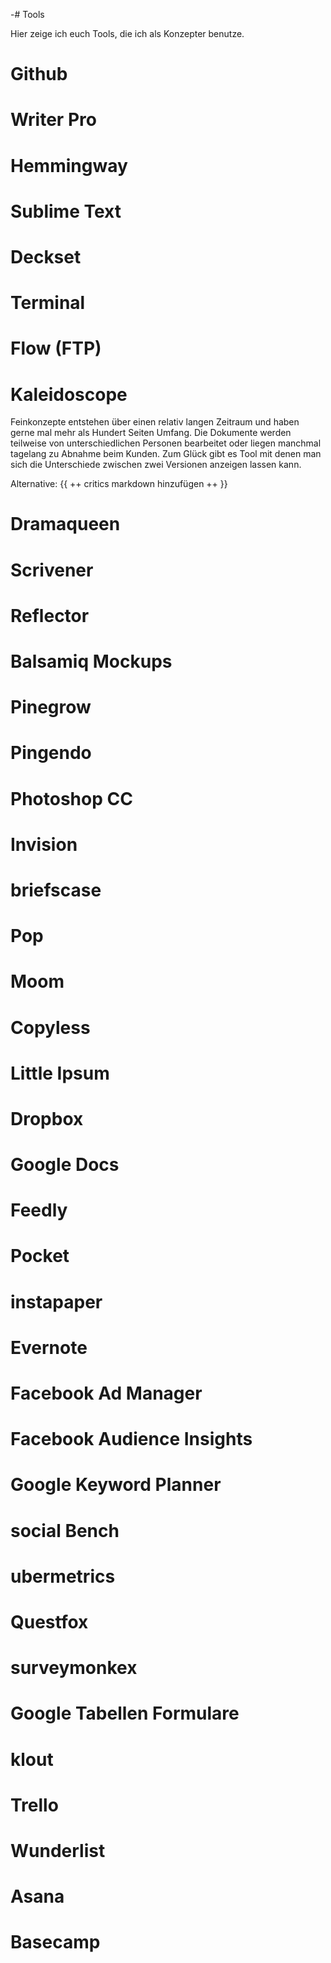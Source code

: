 -# Tools

Hier zeige ich euch Tools, die ich als Konzepter benutze.

# Github

# Writer Pro

# Hemmingway

# Sublime Text 

# Deckset

# Terminal

# Flow (FTP)

# Kaleidoscope
Feinkonzepte entstehen über einen relativ langen Zeitraum und haben gerne mal mehr als Hundert Seiten Umfang. Die Dokumente werden teilweise von unterschiedlichen Personen bearbeitet oder liegen manchmal tagelang zu Abnahme beim Kunden. Zum Glück gibt es Tool mit denen man sich die Unterschiede zwischen zwei Versionen anzeigen lassen kann.

Alternative:
{{ ++ critics markdown hinzufügen  ++ }}

# Dramaqueen

# Scrivener

# Reflector

# Balsamiq Mockups

# Pinegrow

# Pingendo

# Photoshop CC

# Invision

# briefscase

# Pop

# Moom

# Copyless

# Little Ipsum

# Dropbox

# Google Docs

# Feedly

# Pocket

# instapaper

# Evernote

# Facebook Ad Manager

# Facebook Audience Insights

# Google Keyword Planner

# social Bench

# ubermetrics

# Questfox

# surveymonkex

# Google Tabellen Formulare

# klout

# Trello 

# Wunderlist

# Asana

# Basecamp
